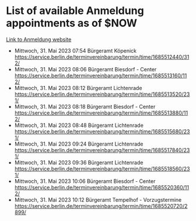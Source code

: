 # List of available Anmeldung appointments as of $NOW
[Link to Anmeldung website](https://service.berlin.de/terminvereinbarung/termin/tag.php?termin=1&anliegen[]=120686&dienstleisterlist=122210,122217,327316,122219,327312,122227,327314,122231,327346,122243,327348,122254,122252,329742,122260,329745,122262,329748,122271,327278,122273,327274,122277,327276,330436,122280,327294,122282,327290,122284,327292,122291,327270,122285,327266,122286,327264,122296,327268,150230,329760,122297,327286,122294,327284,122312,329763,122314,329775,122304,327330,122311,327334,122309,327332,317869,122281,327352,122279,329772,122283,122276,327324,122274,327326,122267,329766,122246,327318,122251,327320,122257,327322,122208,327298,122226,327300&herkunft=http%3A%2F%2Fservice.berlin.de%2Fdienstleistung%2F120686%2F)
- Mittwoch, 31. Mai 2023 07:54 Bürgeramt Köpenick https://service.berlin.de/terminvereinbarung/termin/time/1685512440/312/
- Mittwoch, 31. Mai 2023 08:06 Bürgeramt Biesdorf - Center https://service.berlin.de/terminvereinbarung/termin/time/1685513160/112/
- Mittwoch, 31. Mai 2023 08:12 Bürgeramt Lichtenrade https://service.berlin.de/terminvereinbarung/termin/time/1685513520/231/
- Mittwoch, 31. Mai 2023 08:18 Bürgeramt Biesdorf - Center https://service.berlin.de/terminvereinbarung/termin/time/1685513880/112/
- Mittwoch, 31. Mai 2023 08:48 Bürgeramt Lichtenrade https://service.berlin.de/terminvereinbarung/termin/time/1685515680/231/
- Mittwoch, 31. Mai 2023 09:24 Bürgeramt Lichtenrade https://service.berlin.de/terminvereinbarung/termin/time/1685517840/231/
- Mittwoch, 31. Mai 2023 09:36 Bürgeramt Lichtenrade https://service.berlin.de/terminvereinbarung/termin/time/1685518560/231/
- Mittwoch, 31. Mai 2023 10:06 Bürgeramt Biesdorf - Center https://service.berlin.de/terminvereinbarung/termin/time/1685520360/112/
- Mittwoch, 31. Mai 2023 10:12 Bürgeramt Tempelhof - Vorzugstermine https://service.berlin.de/terminvereinbarung/termin/time/1685520720/2899/
